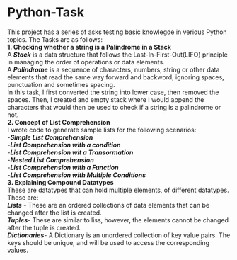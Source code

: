 # Python-Task  
This project has a series of asks testing basic knowlegde in verious Python topics. The Tasks are as follows:  
**1. Checking whether a string is a Palindrome in a Stack**  
A **_Stack_** is a data structure that follows the Last-In-First-Out(LIFO) principle in managing the order of operations or data elements.  
A **_Palindrome_** is a sequence of characters, numbers, string or other data elements that read the same way forward and backword, ignoring spaces, punctuation and sometimes spacing.  
In this task, I first converted the string into lower case, then removed the spaces. Then, I created and empty stack where I would append the characters that would then be used to check if a string is a palindrome or not.  
**2. Concept of List Comprehension**  
I wrote code to generate sample lists for the following scenarios:  
-**_Simple List Comprehension_**   
-**_List Comprehension with a condition_**  
-**_List Comprehension wit a Transormation_**  
-**_Nested List Comprehension_**  
-**_List Comprehension with a Function_**   
-**_List Comprehension with Multiple Conditions_**  
**3. Explaining Compound Datatypes**  
These are datatypes that can hold multiple elements, of different datatypes. These are:   
**_Lists_** - These are an ordered collections of data elements that can be changed after the list is created.  
**_Tuples_**- These are similar to liss, however, the elements cannot be changed after the tuple is created.  
**_Dictionaries_**- A Dictionary is an unordered collection of key value pairs. The keys should be unique, and will be used to access the corresponding values.
